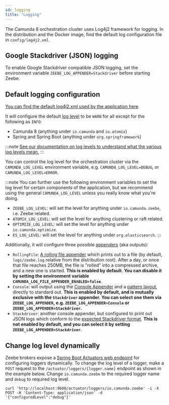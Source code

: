 ```yaml
---
id: logging
title: "Logging"
---
```


The Camunda 8 orchestration cluster uses Log4j2 framework for logging. In the distribution and the Docker image, find the default log configuration file
in `config/log4j2.xml`.

## Google Stackdriver (JSON) logging

To enable Google Stackdriver compatible JSON logging, set the environment variable `ZEEBE_LOG_APPENDER=Stackdriver` before starting Zeebe.

## Default logging configuration

[You can find the default log4j2.xml used by the application here](https://github.com/camunda/camunda/blob/stable/8.6/dist/src/main/config/log4j2.xml).

It will configure the default [log level](https://logging.apache.org/log4j/2.x/manual/customloglevels.html) to be `WARN` for all except for the
following as `INFO`:

- Camunda 8 (anything under `io.camunda` and `io.atomix`)
- Spring and Spring Boot (anything under `org.springframework`)

:::note
[See our documentation on log levels to understand what the various log levels mean.](../../operational-guides/monitoring/log-levels.md)
:::

You can control the log level for the orchestration cluster via the `CAMUNDA_LOG_LEVEL` environment variable, e.g. `CAMUNDA_LOG_LEVEL=DEBUG`, or
`CAMUNDA_LOG_LEVEL=ERROR`.

:::note
You can further use the following environment variables to set the log level for certain components of the application, but we recommend using the general
`CAMUNDA_LOG_LEVEL` unless you really know what you're doing.

- `ZEEBE_LOG_LEVEL`: will set the level for anything under `io.camunda.zeebe`, i.e. Zeebe related.
- `ATOMIX_LOG_LEVEL`: will set the level for anything clustering or raft related.
- `OPTIMIZE_LOG_LEVEL`: will set the level for anything under `io.camunda.optimize`.
- `ES_LOG_LEVEL`: will set the level for anything under `org.elasticsearch`.
  :::

Additionally, it will configure three possible [appenders](https://logging.apache.org/log4j/2.x/manual/appenders.html) (aka outputs):

- `RollingFile`: [A rolling file appender](https://logging.apache.org/log4j/2.x/manual/appenders/rolling-file.html) which prints out to a file
  (by default, `logs/zeebe.log` relative from the distribution root). After a day, or once that file reaches 250MB, the file is "rolled" into a
  compressed archive, and a new one is started. **This is enabled by default. You can disable it by setting the environment variable
  `CAMUNDA_LOG_FILE_APPENDER_ENABLED=false`**.
- `Console`: will output using the [Console Appender](https://logging.apache.org/log4j/2.x/manual/appenders.html#ConsoleAppender) and a
  [pattern layout](https://logging.apache.org/log4j/2.x/manual/pattern-layout.html), directly to standard out. **This is enabled by default, and is
  mutually exclusive with the `Stackdriver` appender. You can select one them via `ZEEBE_LOG_APPENDER`, e.g. `ZEEBE_LOG_APPENDER=Console` or
  `ZEEBE_LOG_APPENDER=Stackdriver`.**
- `Stackdriver`: another console appender, but configured to print out JSON logs which conform to the
  [expected Stackdriver format](https://cloud.google.com/logging/docs/reference/v2/rest/v2/LogEntry). **This is not enabled by default, and you can
  select it by setting `ZEEBE_LOG_APPENDER=Stackdriver`.**

## Change log level dynamically

Zeebe brokers expose a [Spring Boot Actuators web endpoint](https://docs.spring.io/spring-boot/docs/current/actuator-api/html/#loggers) for configuring loggers dynamically.
To change the log level of a logger, make a `POST` request to the `/actuator/loggers/{logger.name}` endpoint as shown in the example below.
Change `io.camunda.zeebe` to the required logger name and `debug` to required log level.

```
curl 'http://localhost:9600/actuator/loggers/io.camunda.zeebe' -i -X POST -H 'Content-Type: application/json' -d '{"configuredLevel":"debug"}'
```
